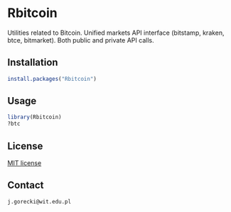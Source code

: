 # Rbitcoin

Utilities related to Bitcoin. Unified markets API interface (bitstamp, kraken, btce, bitmarket). Both public and private API calls.

## Installation

```R
install.packages("Rbitcoin")
```

## Usage

```R
library(Rbitcoin)
?btc
```

## License

[MIT license](https://github.com/jangorecki/Rbitcoin/LINCENSE)

## Contact

`j.gorecki@wit.edu.pl`
